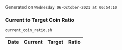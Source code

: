 Generated on `Wednesday 06-October-2021 at 06:54:10`

### Current to Target Coin Ratio
`current_coin_ratio.sh`

Date|Current|Target|Ratio
---|---|---|---
